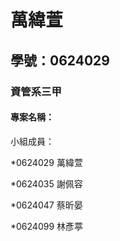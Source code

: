 # 萬緯萱

## 學號：0624029

### 資管系三甲

#### 專案名稱：

小組成員：

*0624029 萬緯萱

*0624035 謝佩容

*0624047 蔡昕晏

*0624099 林彥葶
